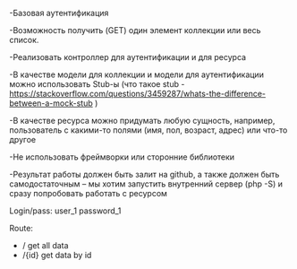 -Базовая аутентификация

-Возможность получить (GET) один элемент коллекции или весь список. 

-Реализовать контроллер для аутентификации и для ресурса

-В качестве модели для коллекции и модели для аутентификации можно использовать Stub-ы (что такое stub - https://stackoverflow.com/questions/3459287/whats-the-difference-between-a-mock-stub )

-В качестве ресурса можно придумать любую сущность, например, пользователь с какими-то полями (имя, пол, возраст, адрес) или что-то другое

-Не использовать фреймворки или сторонние библиотеки

-Результат работы должен быть залит на github, а также должен быть самодостаточным – мы хотим запустить внутренний сервер (php -S) и сразу попробовать работать с ресурсом


Login/pass:
user_1  password_1

Route:
- / get all data
- /{id} get data by id
